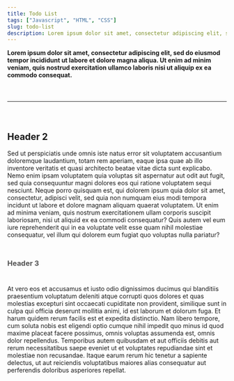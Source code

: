 ```yaml
---
title: Todo List
tags: ["Javascript", "HTML", "CSS"]
slug: todo-list
description: Lorem ipsum dolor sit amet, consectetur adipiscing elit, sed doeiusmod tempor incididunt ut labore et dolore magna aliqua. Ut enim ad minim veniam, quis nostrud exercitation ullamco laboris nisi ut aliquip ex ea commodo consequat.
---
```

**Lorem ipsum dolor sit amet, consectetur adipiscing elit, sed do eiusmod tempor 
incididunt ut labore et dolore magna aliqua. Ut enim ad minim veniam, quis 
nostrud exercitation ullamco laboris nisi ut aliquip ex ea commodo consequat.**
<p style="line-height: 24px">&nbsp;</p>
<hr />
<p style="line-height: 24px">&nbsp;</p>
<h2 style="padding-top: 0px">Header 2</h2>
Sed ut perspiciatis unde omnis iste natus error sit voluptatem accusantium 
doloremque laudantium, totam rem aperiam, eaque ipsa quae ab illo inventore 
veritatis et quasi architecto beatae vitae dicta sunt explicabo. Nemo enim 
ipsam voluptatem quia voluptas sit aspernatur aut odit aut fugit, sed quia 
consequuntur magni dolores eos qui ratione voluptatem sequi nesciunt. Neque 
porro quisquam est, qui dolorem ipsum quia dolor sit amet, consectetur, 
adipisci velit, sed quia non numquam eius modi tempora incidunt ut labore et
dolore magnam aliquam quaerat voluptatem. Ut enim ad minima veniam, quis 
nostrum exercitationem ullam corporis suscipit laboriosam, nisi ut aliquid 
ex ea commodi consequatur? Quis autem vel eum iure reprehenderit qui in ea 
voluptate velit esse quam nihil molestiae consequatur, vel illum qui dolorem 
eum fugiat quo voluptas nulla pariatur?
<h3 style="padding: 24px 0; color: #555555;">Header 3</h3>
At vero eos et accusamus et iusto odio dignissimos ducimus qui blanditiis 
praesentium voluptatum deleniti atque corrupti quos dolores et quas molestias 
excepturi sint occaecati cupiditate non provident, similique sunt in culpa qui 
officia deserunt mollitia animi, id est laborum et dolorum fuga. Et harum 
quidem rerum facilis est et expedita distinctio. Nam libero tempore, cum soluta 
nobis est eligendi optio cumque nihil impedit quo minus id quod maxime placeat 
facere possimus, omnis voluptas assumenda est, omnis dolor repellendus. 
Temporibus autem quibusdam et aut officiis debitis aut rerum necessitatibus 
saepe eveniet ut et voluptates repudiandae sint et molestiae non recusandae. 
Itaque earum rerum hic tenetur a sapiente delectus, ut aut reiciendis 
voluptatibus maiores alias consequatur aut perferendis doloribus asperiores 
repellat.
<p style="line-height: 24px">&nbsp;</p>


